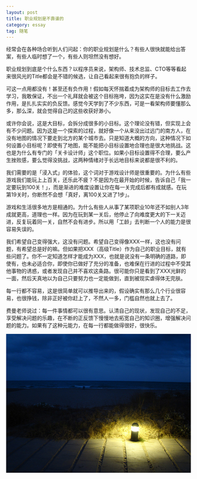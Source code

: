```yaml
---
layout: post
title: 职业规划是不靠谱的
category: essay
tag: 随笔
---
```


经常会在各种场合听到人们问起：你的职业规划是什么？有些人很快就能给出答案，有些人临时想了一个，有些人则坦然没有想好。

职业规划到底是个什么东西？以程序员来说，架构师、技术总监、CTO等等看起来很风光的Title都会是不错的候选，让自己看起来很有抱负的样子。

可这一点用都没有！甚至还有负作用！假如每天怀揣着成为架构师的目标去工作去学习，我敢保证，不出一个礼拜就会被这个目标拖垮，因为这实在是没有什么激励作用，是扎扎实实的负反馈。感觉今天学到了不少东西，可是一看架构师要懂那么多，那么深，就会觉得自己的这些收获好渺小。

或许你会说，这是大目标，会拆分成很多的小目标。这个理论没有错，但实现上会有不少问题。因为这是一个探索的过程，就好像一个从来没出过远门的南方人，在没有地图的情况下要走到北方的某个城市去。只是知道大概的方向，这种情况下如何设置小目标呢？即使有了地图，能不能把小目标设置地合理也是很大地挑战。这也是为什么有专门的「关卡设计师」这个职位。如果小目标设置得不合理，要么产生挫败感，要么觉得没挑战，这两种情绪对于长远地目标来说都是很不利的。

我们需要的是「浸入式」的体验，这个词对于游戏设计师是很重要的。为什么有些游戏我们能玩上上百关，还乐此不疲？不是因为在最开始的时候，告诉自己「我一定要玩到100关！」，而是渐进的难度设置让你在每一关完成后都有成就感。在玩第19关时，你断然不会想「真好，离100关又进了1步」。

游戏和生活很多地方是相通的。为什么有些人从事了某项职业10年还不如别人3年成就更高，道理也一样。因为在玩到某一关后，他停止了向难度更大的下一关迈进，反复玩着同一关，自然不会有进步。所以用「工龄」去判断一个人的能力是很容易失误的。

我们希望自己变得强大，这没有问题。希望自己变得像XXX一样，这也没有问题，有希望总是好的嘛。但如果把XXX（高级Title）作为自己的职业目标，就有些问题了。你不一定知道怎样才能成为XXX，也就是说没有一条明确的道路，即使有，也未必适合你，即使你已做好了充分的准备，也难保在行进的过程中不受其他事物的诱惑，或者发现自己并不喜欢这条路。很可能你只是看到了XXX光鲜的一面，然后天真地以为自己只要努力也一定能做到，直到被现实虐得体无完肤。

每一行都不容易，这是很简单就可以推导出来的，假设确实有那么几个行业很容易，也很挣钱，除非正好被你赶上了，不然人一多，门槛自然也就上去了。

费曼老师说过：每一件事情都可以很有意思。认清自己的现状，发现自己的不足，享受解决问题的乐趣，在不断的正反馈下慢慢地去拓宽自己的知识圈，增强解决问题的能力。如果有了这种元能力，在每一行都能做得很好，很快乐。

<img src="/image/light.jpg" />
